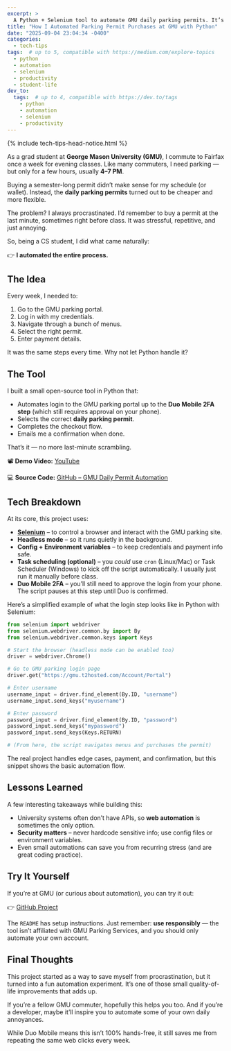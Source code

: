 ```yaml
---
excerpt: >
  A Python + Selenium tool to automate GMU daily parking permits. It’s open source, semi-automated with Duo Mobile 2FA, and saves me from last-minute stress.
title: "How I Automated Parking Permit Purchases at GMU with Python"
date: "2025-09-04 23:04:34 -0400"
categories:
  - tech-tips
tags:  # up to 5, compatible with https://medium.com/explore-topics
  - python
  - automation
  - selenium
  - productivity
  - student-life
dev_to:
  tags:  # up to 4, compatible with https://dev.to/tags
    - python
    - automation
    - selenium
    - productivity
---
```


{% include tech-tips-head-notice.html %}

As a grad student at **George Mason University (GMU)**, I commute to Fairfax once a week for evening classes. Like many commuters, I need parking — but only for a few hours, usually **4–7 PM**.

Buying a semester-long permit didn’t make sense for my schedule (or wallet). Instead, the **daily parking permits** turned out to be cheaper and more flexible.

The problem? I always procrastinated. I’d remember to buy a permit at the last minute, sometimes right before class. It was stressful, repetitive, and just annoying.

So, being a CS student, I did what came naturally:

👉 **I automated the entire process.**

## The Idea

Every week, I needed to:

1. Go to the GMU parking portal.
2. Log in with my credentials.
3. Navigate through a bunch of menus.
4. Select the right permit.
5. Enter payment details.

It was the same steps every time. Why not let Python handle it?

## The Tool

I built a small open-source tool in Python that:

* Automates login to the GMU parking portal up to the **Duo Mobile 2FA step** (which still requires approval on your phone).
* Selects the correct **daily parking permit**.
* Completes the checkout flow.
* Emails me a confirmation when done.

That’s it — no more last-minute scrambling.

📽️ **Demo Video:** [YouTube](https://youtu.be/9X5lc2zZq-k)

💻 **Source Code:** [GitHub – GMU Daily Permit Automation](https://github.com/rnag/GMU-Daily-Permit-Automation)

## Tech Breakdown

At its core, this project uses:

* **[Selenium](https://www.selenium.dev/)** – to control a browser and interact with the GMU parking site.
* **Headless mode** – so it runs quietly in the background.
* **Config + Environment variables** – to keep credentials and payment info safe.
* **Task scheduling (optional)** – you *could* use `cron` (Linux/Mac) or Task Scheduler (Windows) to kick off the script automatically. I usually just run it manually before class.
* **Duo Mobile 2FA** – you’ll still need to approve the login from your phone. The script pauses at this step until Duo is confirmed.

Here’s a simplified example of what the login step looks like in Python with Selenium:

```python
from selenium import webdriver
from selenium.webdriver.common.by import By
from selenium.webdriver.common.keys import Keys

# Start the browser (headless mode can be enabled too)
driver = webdriver.Chrome()

# Go to GMU parking login page
driver.get("https://gmu.t2hosted.com/Account/Portal")

# Enter username
username_input = driver.find_element(By.ID, "username")
username_input.send_keys("myusername")

# Enter password
password_input = driver.find_element(By.ID, "password")
password_input.send_keys("mypassword")
password_input.send_keys(Keys.RETURN)

# (From here, the script navigates menus and purchases the permit)
```

The real project handles edge cases, payment, and confirmation, but this snippet shows the basic automation flow.

## Lessons Learned

A few interesting takeaways while building this:

* University systems often don’t have APIs, so **web automation** is sometimes the only option.
* **Security matters** – never hardcode sensitive info; use config files or environment variables.
* Even small automations can save you from recurring stress (and are great coding practice).

## Try It Yourself

If you’re at GMU (or curious about automation), you can try it out:

👉 [GitHub Project](https://github.com/rnag/GMU-Daily-Permit-Automation)

The `README` has setup instructions. Just remember: **use responsibly** — the tool isn’t affiliated with GMU Parking Services, and you should only automate your own account.

## Final Thoughts

This project started as a way to save myself from procrastination, but it turned into a fun automation experiment. It’s one of those small quality-of-life improvements that adds up.

If you’re a fellow GMU commuter, hopefully this helps you too. And if you’re a developer, maybe it’ll inspire you to automate some of your own daily annoyances.

While Duo Mobile means this isn’t 100% hands-free, it still saves me from repeating the same web clicks every week.
